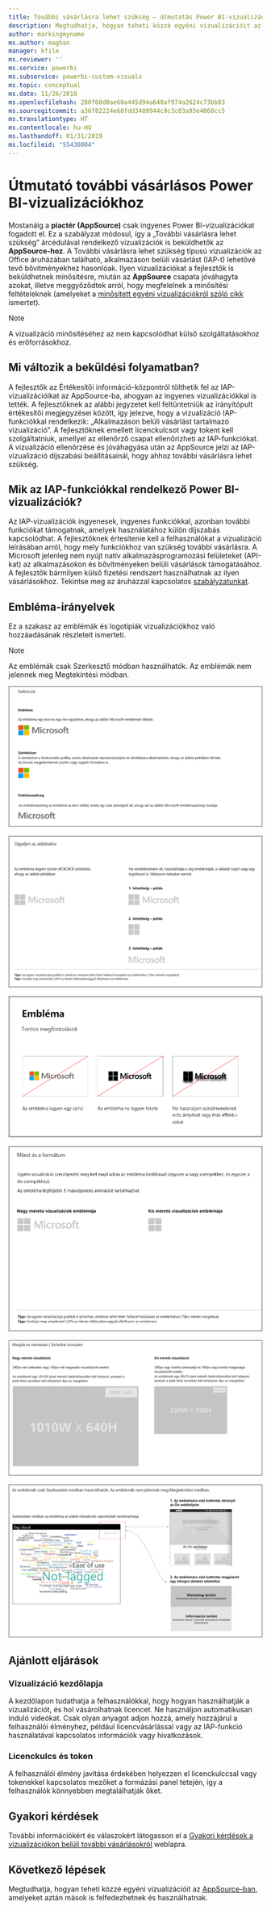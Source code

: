 ```yaml
---
title: További vásárlásra lehet szükség – útmutatás Power BI-vizualizációkhoz
description: Megtudhatja, hogyan teheti közzé egyéni vizualizációit az AppSource-ban, amelyeket aztán mások is felfedezhetnek és használhatnak vásárlással.
author: markingmyname
ms.author: maghan
manager: kfile
ms.reviewer: ''
ms.service: powerbi
ms.subservice: powerbi-custom-visuals
ms.topic: conceptual
ms.date: 11/26/2018
ms.openlocfilehash: 280f60d0ae60a445d94a640af974a2624c73bb83
ms.sourcegitcommit: a36f82224e68fdd3489944c9c3c03a93e4068cc5
ms.translationtype: HT
ms.contentlocale: hu-HU
ms.lasthandoff: 01/31/2019
ms.locfileid: "55430004"
---
```

# <a name="guidelines-for-power-bi-visuals-with-additional-purchases"></a>Útmutató további vásárlásos Power BI-vizualizációkhoz

Mostanáig a **piactér (AppSource)** csak ingyenes Power BI-vizualizációkat fogadott el. Ez a szabályzat módosul, így a „További vásárlásra lehet szükség” árcédulával rendelkező vizualizációk is beküldhetők az **AppSource-hoz**. A További vásárlásra lehet szükség típusú vizualizációk az Office áruházában található, alkalmazáson belüli vásárlást (IAP-t) lehetővé tevő bővítményekhez hasonlóak. Ilyen vizualizációkat a fejlesztők is beküldhetnek minősítésre, miután az **AppSource** csapata jóváhagyta azokat, illetve meggyőződtek arról, hogy megfelelnek a minősítési feltételeknek (amelyeket a [minősített egyéni vizualizációkról szóló cikk](../power-bi-custom-visuals-certified.md) ismertet).

> [!Note]
> A vizualizáció minősítéséhez az nem kapcsolódhat külső szolgáltatásokhoz és erőforrásokhoz.

## <a name="whats-changing-in-the-submission-process"></a>Mi változik a beküldési folyamatban?

A fejlesztők az Értékesítői információ-központról tölthetik fel az IAP-vizualizációikat az AppSource-ba, ahogyan az ingyenes vizualizációkkal is tették. A fejlesztőknek az alábbi jegyzetet kell feltüntetniük az irányítópult értékesítői megjegyzései között, így jelezve, hogy a vizualizáció IAP-funkciókkal rendelkezik: „Alkalmazáson belüli vásárlást tartalmazó vizualizáció”. A fejlesztőknek emellett licenckulcsot vagy tokent kell szolgáltatniuk, amellyel az ellenőrző csapat ellenőrizheti az IAP-funkciókat. A vizualizáció ellenőrzése és jóváhagyása után az AppSource jelzi az IAP-vizualizáció díjszabási beállításainál, hogy ahhoz további vásárlásra lehet szükség.

## <a name="what-is-a-power-bi-visual-with-iap-features"></a>Mik az IAP-funkciókkal rendelkező Power BI-vizualizációk?

Az IAP-vizualizációk ingyenesek, ingyenes funkciókkal, azonban további funkciókat támogatnak, amelyek használatához külön díjszabás kapcsolódhat. A fejlesztőknek értesítenie kell a felhasználókat a vizualizáció leírásában arról, hogy mely funkciókhoz van szükség további vásárlásra. A Microsoft jelenleg nem nyújt natív alkalmazásprogramozási felületeket (API-kat) az alkalmazásokon és bővítményeken belüli vásárlások támogatásához. A fejlesztők bármilyen külső fizetési rendszert használhatnak az ilyen vásárlásokhoz. Tekintse meg az áruházzal kapcsolatos [szabályzatunkat](https://docs.microsoft.com/office/dev/store/validation-policies#2-apps-or-add-ins-can-display-certain-ads).

## <a name="logo-guidelines"></a>Embléma-irányelvek

Ez a szakasz az emblémák és logotipiák vizualizációkhoz való hozzáadásának részleteit ismerteti.

> [!NOTE]
> Az emblémák csak Szerkesztő módban használhatók. Az emblémák nem jelennek meg Megtekintési módban.

![definíciók](media/office-store-in-app-purchase-visual-guidelines/definitions.png)

![things-to-keep](media/office-store-in-app-purchase-visual-guidelines/things-to-keep-in-mind.png)

![things-to](media/office-store-in-app-purchase-visual-guidelines/things-to-avoid.png)

![size-and-format ](media/office-store-in-app-purchase-visual-guidelines/size-and-format.png)

![margins-and](media/office-store-in-app-purchase-visual-guidelines/margins-and-sizes.png)

![edit-mode](media/office-store-in-app-purchase-visual-guidelines/logos-in-edit-mode.png)

## <a name="best-practices"></a>Ajánlott eljárások

### <a name="visual-landing-page"></a>Vizualizáció kezdőlapja

A kezdőlapon tudathatja a felhasználókkal, hogy hogyan használhatják a vizualizációt, és hol vásárolhatnak licencet. Ne használjon automatikusan induló videókat. Csak olyan anyagot adjon hozzá, amely hozzájárul a felhasználói élményhez, például licencvásárlással vagy az IAP-funkció használatával kapcsolatos információk vagy hivatkozások.

### <a name="license-key-and-token"></a>Licenckulcs és token

A felhasználói élmény javítása érdekében helyezzen el licenckulccsal vagy tokenekkel kapcsolatos mezőket a formázási panel tetején, így a felhasználók könnyebben megtalálhatják őket.

## <a name="faq"></a>Gyakori kérdések

További információkért és válaszokért látogasson el a [Gyakori kérdések a vizualizációkon belüli további vásárlásokról](https://docs.microsoft.com/power-bi/power-bi-custom-visuals-faq#visuals-with-additional-purchases) weblapra.

## <a name="next-steps"></a>Következő lépések

Megtudhatja, hogyan teheti közzé egyéni vizualizációit az [AppSource-ban](office-store.md), amelyeket aztán mások is felfedezhetnek és használhatnak.
